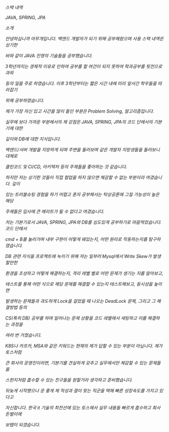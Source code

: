 _스택 내역_

_JAVA, SPRING, JPA_

_소개_

_안녕하십니까 아무개입니다. 백엔드 개발자가 되기 위해 공부해왔으며 사용 스택 내역은 상기한_

_바와 같이 JAVA 진영의 기술들을 공부했습니다._

_3학년까지는 경제적 이유로 인하여 공부를 할 여건이 되지 못하여 학과공부를 뒷전으로 과외_

_등의 일을 주로 하였습니다. 이후 3학년부터는 짧은 시간 내에 미리 앞서간 학우들을 따라잡기_

_위해 공부하였습니다._

_제가 가장 자신 있고 시간을 많이 들인 부분은 Problem Solving, 알고리즘입니다._

_실무에 보다 가까운 부분에서의 제 강점은 JAVA, SPRING, JPA의 코드 단에서의 기본기에 대한_

_깊이와 DB에 대한 지식입니다._

_백엔드/서버 개발을 지망하게 되며 주변을 둘러보며 같은 개발자 지망생들을 둘러보니 대체로_

_클린코드 및 CI/CD, 아키텍처 등의 주제들을 좋아하는 것 같습니다._

_하지만 저는 상기한 것들이 직접 협업을 하지 않으면 체감할 수 없는 부분이라 여겼습니다. 깊이_

_있는 트러블슈팅 경험을 하기 어렵고 혼자 공부해서는 탁상공론에 그칠 가능성이 높은 해당_

_주제들은 입사에 큰 메리트가 될 수 없다고 여겼습니다._

_저는 기본기로서 JAVA, SPRING, JPA와 DB를 심도있게 공부하기로 마음먹었습니다. 코드 단에서_

_cmd + B를 눌러가며 내부 구현이 어떻게 돼있는지, 어떤 원리로 작동하는지를 탐구하였습니다._

_DB 관련 지식을 프로젝트에 녹이기 위해 저는 일부러 Mysql에서 Write Skew가 발생할만한_

_환경을 조성하고 어떻게 해결하는지, 격리 레벨 별로 어떤 문제가 생기는 지를 알아보고,_

_테스트를 통해 어떤 식으로 해당 문제를 해결할 수 있는지 테스트해보고, 동시성을 높이면_

_발생하는 문제들과 과도하게 Lock을 걸었을 때 나오는 DeadLock 문제, 그리고 그 해결방법 등의_

_CS(특히 DB) 공부를 하며 일어나는 문제 상황을 코드 레벨에서 세팅하고 이를 해결하는 과정을_

_여러 번 거쳤습니다._

_K8S나 카프카, MSA와 같은 키워드는 현재의 제가 답할 수 있는 부분이 아닙니다. 제가 토스처럼_

_큰 회사의 운영진이라면, 기본기를 견실하게 갖추고 실무에서만 체감할 수 있는 문제들을_

_스펀지처럼 흡수할 수 있는 친구들을 원할거라 생각하고 준비했습니다._

_뒤늦게 시작했으나 운 좋게 제 적성과 결이 맞는 직군을 택해 빠른 성장속도를 가지고 있다고_

_자신합니다. 한국 it 기술의 최전선에 있는 토스에서 실무 내용들 빠르게 흡수하고 회사 돈벌이에_

_보탬이 되겠습니다._